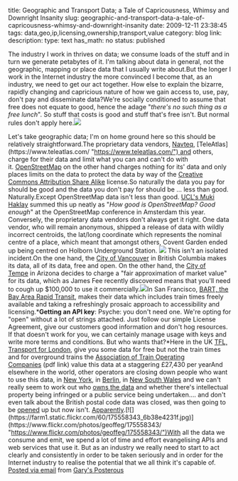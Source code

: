 title: Geographic and Transport Data; a Tale of Capricousness, Whimsy and Downright Insanity 
slug: geographic-and-transport-data-a-tale-of-capricousness-whimsy-and-downright-insanity
date: 2009-12-11 23:38:45
tags: data,geo,ip,licensing,ownership,transport,value
category: blog
link: 
description: 
type: text
has_math: no
status: published

The industry I work in thrives on data; we consume loads of the stuff and in turn we generate petabytes of it. I'm talking about data in general, not the geographic, mapping or place data that I usually write about.But the longer I work in the Internet industry the more convinced I become that, as an industry, we need to get our act together. How else to explain the bizarre, rapidly changing and capricious nature of how we gain access to, use, pay, don't pay and disseminate data?We're socially conditioned to assume that free does not equate to good, hence the adage "*there's no such thing as a free lunch*". So stuff that costs is good and stuff that's free isn't. But normal rules don't apply here.[![](https://farm4.static.flickr.com/3558/3800340717_57b911ff05.jpg)](https://www.flickr.com/photos/10089490@N06/3800340717/ "https://www.flickr.com/photos/10089490@N06/3800340717/")

<!-- TEASER_END -->

Let's take geographic data; I'm on home ground here so this should be relatively straightforward.The proprietary data vendors, [Navteq](https://www.navteq.com/ "https://www.navteq.com/"), [TeleAtlas](https://www.teleatlas.com/ "https://www.teleatlas.com/") and others, charge for their data and limit what you can and can't do with it. [OpenStreetMap](https://www.openstreetmap.org/ "https://www.openstreetmap.org/") on the other hand charges nothing for its' data and only places limits on the data to protect the data by way of the [Creative Commons Attribution Share Alike](https://creativecommons.org/licenses/by-sa/2.0/ "https://creativecommons.org/licenses/by-sa/2.0/") license.So naturally the data you pay for should be good and the data you don't pay for should be ... less than good. Naturally.Except OpenStreetMap data isn't less than good. [UCL's Muki Haklay](https://www.slideshare.net/mukih/beyond-good-enough-spatial-data-quality-and-openstreetmap-data "https://www.slideshare.net/mukih/beyond-good-enough-spatial-data-quality-and-openstreetmap-data") summed this up neatly as "*How good is OpenStreetMap? Good enough*" at the OpenStreetMap conference in Amsterdam this year. Conversely, the proprietary data vendors don't always get it right. One data vendor, who will remain anonymous, shipped a release of data with wildly incorrect centroids, the lat/long coordinate which represents the nominal centre of a place, which meant that amongst others, Covent Garden ended up being centred on Holborn Underground Station.
![](https://maps.google.com/staticmap?size=400x400&maptype=hybrid&markers=51.5130278,-0.12425,%7C51.5174084,-0.1202993,&key=ABQIAAAAPto2Ra3_nHWIBMUQbKO3-BQp4_UWMA4z1QnewsdCnJ5p83cmiRR0i-l_lgvcUd8t0PkeubTOeW2Gog)
This isn't an isolated incident.On the one hand, the [City of Vancouver](https://data.vancouver.ca/ "https://data.vancouver.ca/") in British Columbia makes its data, all of its data, free and open. On the other hand, the [City of Tempe](https://www.spatiallyadjusted.com/2009/12/01/tempe-responds-to-gis-data-request/ "https://www.spatiallyadjusted.com/2009/12/01/tempe-responds-to-gis-data-request/") in Arizona decides to charge a "fair approximation of market value" for its data, which as James Fee recently discovered means that you'll need to cough up $100,000 to use it commercially.[![](https://farm2.static.flickr.com/1284/1368698913_120c55b803.jpg)](https://www.flickr.com/photos/11582814@N02/1368698913/ "https://www.flickr.com/photos/11582814@N02/1368698913/")In San Francisco, [BART, the Bay Area Rapid Transit](https://www.bart.gov/schedules/developers/etas.aspx "https://www.bart.gov/schedules/developers/etas.aspx"), makes their data which includes train times freely available and taking a refreshingly prosaic approach to accessibility and licensing.***Getting an API key**: Psyche: you don't need one. We're opting for "open" without a lot of strings attached. Just follow our simple License Agreement, give our customers good information and don't hog resources. If that doesn't work for you, we can certainly manage usage with keys and write more terms and conditions. But who wants that?*Here in the UK [TFL, Transport for London](https://www.tfl.gov.uk/tfl/businessandpartners/syndication/user-guide.aspx "https://www.tfl.gov.uk/tfl/businessandpartners/syndication/user-guide.aspx"), give you some data for free but not the train times and for overground trains the [Association of Train Operating Companies](https://www.atoc.org/rsp/_downloads/data_feeds/charging.pdf "https://www.atoc.org/rsp/_downloads/data_feeds/charging.pdf") (pdf link) value this data at a staggering £27,430 per yearAnd elsewhere in the world, other operators are closing down people who want to use this data, in [New York](https://www.businessinsider.com/mta-train-and-bus-schedules-are-copyrighted-intellectual-property-2009-8 "https://www.businessinsider.com/mta-train-and-bus-schedules-are-copyrighted-intellectual-property-2009-8"), in [Berlin](https://www.techdirt.com/articles/20081106/0148582753.shtml "https://www.techdirt.com/articles/20081106/0148582753.shtml"), in [New South Wales](https://www.zdnet.com.au/news/communications/soa/RailCorp-targets-rogue-iPhone-app/0,130061791,339295241,00.htm?omnRef=https://www.google.com/search?hl=en&client=safari&rls=en&q=metro%20iphone%20app%20take%20down&aq=f&oq=&aqi=&omnRef=1337 "https://www.zdnet.com.au/news/communications/soa/RailCorp-targets-rogue-iPhone-app/0,130061791,339295241,00.htm?omnRef=https://www.google.com/search?hl=en&client=safari&rls=en&q=metro%20iphone%20app%20take%20down&aq=f&oq=&aqi=&omnRef=1337") and we can't really seem to work out who [owns the data](https://www.bbc.co.uk/blogs/technology/2009/03/who_owns_train_times_or_th.html "https://www.bbc.co.uk/blogs/technology/2009/03/who_owns_train_times_or_th.html") and whether there's intellectual property being infringed or a public service being undertaken.... and don't even talk about the British postal code data was closed, was then going to be [opened](https://www.theregister.co.uk/2009/12/10/ordnance_survey_data_postcode_paf/ "https://www.theregister.co.uk/2009/12/10/ordnance_survey_data_postcode_paf/") up but now isn't. [Apparently](https://giscussions.blogspot.com/2009/12/correction-poscodes-will-not-be-free.html?utm_source=feedburner&utm_medium=feed&utm_campaign=Feed:+Giscussions+(GIScussions) "https://giscussions.blogspot.com/2009/12/correction-poscodes-will-not-be-free.html?utm_source=feedburner&utm_medium=feed&utm_campaign=Feed:+Giscussions+(GIScussions)").[![](https://farm1.static.flickr.com/60/175558343_6b38e4231f.jpg)](https://www.flickr.com/photos/geoffeg/175558343/ "https://www.flickr.com/photos/geoffeg/175558343/")With all the data we consume and emit, we spend a lot of time and effort evangelising APIs and web services that use it. But as an industry we really need to start to act clearly and consistently in order to be taken seriously and in order for the Internet industry to realise the potential that we all think it's capable of.  [Posted via email](https://posterous.com "https://posterous.com") from [Gary's Posterous](https://vicchi.posterous.com/geographic-and-transport-data-a-tale-of-capri "https://vicchi.posterous.com/geographic-and-transport-data-a-tale-of-capri") 

 

